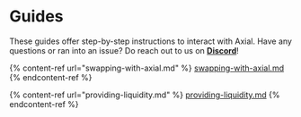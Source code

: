 # Guides

These guides offer step-by-step instructions to interact with Axial. Have any questions or ran into an issue? Do reach out to us on [**Discord**](https://discord.gg/NPsxMhcCrS)!

{% content-ref url="swapping-with-axial.md" %}
[swapping-with-axial.md](swapping-with-axial.md)
{% endcontent-ref %}

{% content-ref url="providing-liquidity.md" %}
[providing-liquidity.md](providing-liquidity.md)
{% endcontent-ref %}
